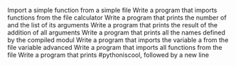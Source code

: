 Import a simple function from a simple file
Write a program that imports functions from the file calculator
Write a program that prints the number of and the list of its arguments
Write a program that prints the result of the addition of all arguments
Write a program that prints all the names defined by the compiled modul
Write a program that imports the variable a from the file variable
advanced
Write a program that imports all functions from the file
Write a program that prints #pythoniscool, followed by a new line

